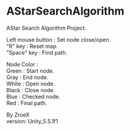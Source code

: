 # AStarSearchAlgorithm
AStar Search Algorithm Project.

Left mouse button : Set node close/open.  
"R" key : Reset map.  
"Space" key : Find path.  
  
Node Color :  
Green : Start node.  
Gray : End node.  
White : Open node.  
Black : Close node.  
Blue : Checked node.  
Red : Final path.  
  
  
By ZroeX  
version: Unity_5.5.1f1
